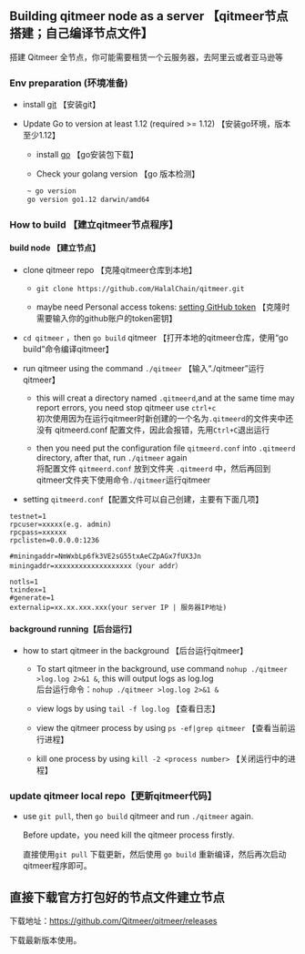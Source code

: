 ## Building qitmeer node as a server 【qitmeer节点搭建；自己编译节点文件】

搭建 Qitmeer 全节点，你可能需要租赁一个云服务器，去阿里云或者亚马逊等

### Env preparation (环境准备)

- install [git](https://git-scm.com/downloads)  【安装git】

- Update Go to version at least 1.12 (required >= 1.12)  【安装go环境，版本至少1.12】

  - install [go](http://www.runoob.com/go/go-environment.html) 【go安装包下载】

  - Check your golang version  【go 版本检测】
  
  ```bash
   ~ go version
   go version go1.12 darwin/amd64 
  ```

### How to build 【建立qitmeer节点程序】

#### build node 【建立节点】

- clone qitmeer repo 【克隆qitmeer仓库到本地】

  - `git clone https://github.com/HalalChain/qitmeer.git`
  
   - maybe need Personal access tokens: [setting GitHub token](https://github.com/settings/tokens) 【克隆时需要输入你的github账户的token密钥】

- `cd qitmeer` ，then `go build` qitmeer 【打开本地的qitmeer仓库，使用“go build”命令编译qitmeer】

- run qitmeer using the command `./qitmeer` 【输入“./qitmeer”运行qitmeer】 

  - this will creat a directory named `.qitmeerd`,and at the same time may report errors, you need stop qitmeer use `ctrl+c`   
    初次使用因为在运行qitmeer时新创建的一个名为`.qitmeerd`的文件夹中还没有 qitmeerd.conf 配置文件，因此会报错，先用`Ctrl+C`退出运行

  - then you need put the configuration file `qitmeerd.conf` into `.qitmeerd` directory, after that, run `./qitmeer` again    
    将配置文件 `qitmeerd.conf` 放到文件夹 `.qitmeerd` 中，然后再回到qitmeer文件夹下使用命令`./qitmeer`运行qitmeer
     
- setting `qitmeerd.conf`【配置文件可以自己创建，主要有下面几项】

```
testnet=1
rpcuser=xxxxx(e.g. admin)
rpcpass=xxxxxx
rpclisten=0.0.0.0:1236

#miningaddr=NmWxbLp6fk3VE2sG55txAeCZpAGx7fUX3Jn
miningaddr=xxxxxxxxxxxxxxxxxxx（your addr）

notls=1
txindex=1
#generate=1
externalip=xx.xx.xxx.xxx(your server IP | 服务器IP地址)
```    

#### background running【后台运行】

- how to start qitmeer in the background 【后台运行qitmeer】

  - To start qitmeer in the background, use command ``nohup ./qitmeer >log.log 2>&1 &``, this will output logs as log.log  
    后台运行命令：``nohup ./qitmeer >log.log 2>&1 &``
  
  - view logs by using `tail -f log.log`   【查看日志】
  
  - view the qitmeer process by using `ps -ef|grep qitmeer` 【查看当前运行进程】
  
  - kill one process by using ``kill -2 <process number>`` 【关闭运行中的进程】
  
### update qitmeer local repo【更新qitmeer代码】

  - use ``git pull``, then `go build` qitmeer and run `./qitmeer` again.
  
    Before update，you need kill the qitmeer process firstly. 

    直接使用`git pull` 下载更新，然后使用 `go build` 重新编译，然后再次启动qitmeer程序即可。
    
    
    
    
##  直接下载官方打包好的节点文件建立节点

下载地址：https://github.com/Qitmeer/qitmeer/releases

下载最新版本使用。
